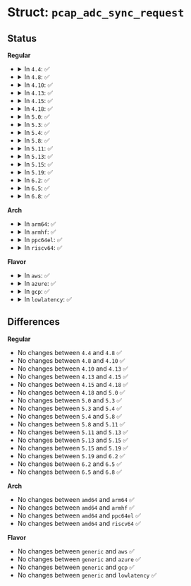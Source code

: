 # Struct: <code>pcap_adc_sync_request</code>

## Status
<b>Regular</b>
<ul>
<li>
<details>
<summary>In <code>4.4</code>: ✅</summary>

```c
struct pcap_adc_sync_request {
    u16 res[2];
    struct completion completion;
};
```
</details>
</li>
<li>
<details>
<summary>In <code>4.8</code>: ✅</summary>

```c
struct pcap_adc_sync_request {
    u16 res[2];
    struct completion completion;
};
```
</details>
</li>
<li>
<details>
<summary>In <code>4.10</code>: ✅</summary>

```c
struct pcap_adc_sync_request {
    u16 res[2];
    struct completion completion;
};
```
</details>
</li>
<li>
<details>
<summary>In <code>4.13</code>: ✅</summary>

```c
struct pcap_adc_sync_request {
    u16 res[2];
    struct completion completion;
};
```
</details>
</li>
<li>
<details>
<summary>In <code>4.15</code>: ✅</summary>

```c
struct pcap_adc_sync_request {
    u16 res[2];
    struct completion completion;
};
```
</details>
</li>
<li>
<details>
<summary>In <code>4.18</code>: ✅</summary>

```c
struct pcap_adc_sync_request {
    u16 res[2];
    struct completion completion;
};
```
</details>
</li>
<li>
<details>
<summary>In <code>5.0</code>: ✅</summary>

```c
struct pcap_adc_sync_request {
    u16 res[2];
    struct completion completion;
};
```
</details>
</li>
<li>
<details>
<summary>In <code>5.3</code>: ✅</summary>

```c
struct pcap_adc_sync_request {
    u16 res[2];
    struct completion completion;
};
```
</details>
</li>
<li>
<details>
<summary>In <code>5.4</code>: ✅</summary>

```c
struct pcap_adc_sync_request {
    u16 res[2];
    struct completion completion;
};
```
</details>
</li>
<li>
<details>
<summary>In <code>5.8</code>: ✅</summary>

```c
struct pcap_adc_sync_request {
    u16 res[2];
    struct completion completion;
};
```
</details>
</li>
<li>
<details>
<summary>In <code>5.11</code>: ✅</summary>

```c
struct pcap_adc_sync_request {
    u16 res[2];
    struct completion completion;
};
```
</details>
</li>
<li>
<details>
<summary>In <code>5.13</code>: ✅</summary>

```c
struct pcap_adc_sync_request {
    u16 res[2];
    struct completion completion;
};
```
</details>
</li>
<li>
<details>
<summary>In <code>5.15</code>: ✅</summary>

```c
struct pcap_adc_sync_request {
    u16 res[2];
    struct completion completion;
};
```
</details>
</li>
<li>
<details>
<summary>In <code>5.19</code>: ✅</summary>

```c
struct pcap_adc_sync_request {
    u16 res[2];
    struct completion completion;
};
```
</details>
</li>
<li>
<details>
<summary>In <code>6.2</code>: ✅</summary>

```c
struct pcap_adc_sync_request {
    u16 res[2];
    struct completion completion;
};
```
</details>
</li>
<li>
<details>
<summary>In <code>6.5</code>: ✅</summary>

```c
struct pcap_adc_sync_request {
    u16 res[2];
    struct completion completion;
};
```
</details>
</li>
<li>
<details>
<summary>In <code>6.8</code>: ✅</summary>

```c
struct pcap_adc_sync_request {
    u16 res[2];
    struct completion completion;
};
```
</details>
</li>
</ul>
<b>Arch</b>
<ul>
<li>
<details>
<summary>In <code>arm64</code>: ✅</summary>

```c
struct pcap_adc_sync_request {
    u16 res[2];
    struct completion completion;
};
```
</details>
</li>
<li>
<details>
<summary>In <code>armhf</code>: ✅</summary>

```c
struct pcap_adc_sync_request {
    u16 res[2];
    struct completion completion;
};
```
</details>
</li>
<li>
<details>
<summary>In <code>ppc64el</code>: ✅</summary>

```c
struct pcap_adc_sync_request {
    u16 res[2];
    struct completion completion;
};
```
</details>
</li>
<li>
<details>
<summary>In <code>riscv64</code>: ✅</summary>

```c
struct pcap_adc_sync_request {
    u16 res[2];
    struct completion completion;
};
```
</details>
</li>
</ul>
<b>Flavor</b>
<ul>
<li>
<details>
<summary>In <code>aws</code>: ✅</summary>

```c
struct pcap_adc_sync_request {
    u16 res[2];
    struct completion completion;
};
```
</details>
</li>
<li>
<details>
<summary>In <code>azure</code>: ✅</summary>

```c
struct pcap_adc_sync_request {
    u16 res[2];
    struct completion completion;
};
```
</details>
</li>
<li>
<details>
<summary>In <code>gcp</code>: ✅</summary>

```c
struct pcap_adc_sync_request {
    u16 res[2];
    struct completion completion;
};
```
</details>
</li>
<li>
<details>
<summary>In <code>lowlatency</code>: ✅</summary>

```c
struct pcap_adc_sync_request {
    u16 res[2];
    struct completion completion;
};
```
</details>
</li>
</ul>

## Differences
<b>Regular</b>
<ul>
<li>
No changes between <code>4.4</code> and <code>4.8</code> ✅
</li>
<li>
No changes between <code>4.8</code> and <code>4.10</code> ✅
</li>
<li>
No changes between <code>4.10</code> and <code>4.13</code> ✅
</li>
<li>
No changes between <code>4.13</code> and <code>4.15</code> ✅
</li>
<li>
No changes between <code>4.15</code> and <code>4.18</code> ✅
</li>
<li>
No changes between <code>4.18</code> and <code>5.0</code> ✅
</li>
<li>
No changes between <code>5.0</code> and <code>5.3</code> ✅
</li>
<li>
No changes between <code>5.3</code> and <code>5.4</code> ✅
</li>
<li>
No changes between <code>5.4</code> and <code>5.8</code> ✅
</li>
<li>
No changes between <code>5.8</code> and <code>5.11</code> ✅
</li>
<li>
No changes between <code>5.11</code> and <code>5.13</code> ✅
</li>
<li>
No changes between <code>5.13</code> and <code>5.15</code> ✅
</li>
<li>
No changes between <code>5.15</code> and <code>5.19</code> ✅
</li>
<li>
No changes between <code>5.19</code> and <code>6.2</code> ✅
</li>
<li>
No changes between <code>6.2</code> and <code>6.5</code> ✅
</li>
<li>
No changes between <code>6.5</code> and <code>6.8</code> ✅
</li>
</ul>
<b>Arch</b>
<ul>
<li>
No changes between <code>amd64</code> and <code>arm64</code> ✅
</li>
<li>
No changes between <code>amd64</code> and <code>armhf</code> ✅
</li>
<li>
No changes between <code>amd64</code> and <code>ppc64el</code> ✅
</li>
<li>
No changes between <code>amd64</code> and <code>riscv64</code> ✅
</li>
</ul>
<b>Flavor</b>
<ul>
<li>
No changes between <code>generic</code> and <code>aws</code> ✅
</li>
<li>
No changes between <code>generic</code> and <code>azure</code> ✅
</li>
<li>
No changes between <code>generic</code> and <code>gcp</code> ✅
</li>
<li>
No changes between <code>generic</code> and <code>lowlatency</code> ✅
</li>
</ul>
